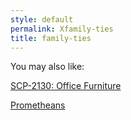 ```yaml
---
style: default
permalink: Xfamily-ties
title: family-ties
---
```

You may also like:

[SCP-2130: Office Furniture](http://scp-wiki.net/scp-2130)

[Prometheans](http://scp-wiki.net/prometheans)
